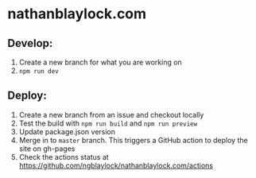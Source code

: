 # nathanblaylock.com

## Develop: 
1. Create a new branch for what you are working on
2. `npm run dev`

## Deploy:
1. Create a new branch from an issue and checkout locally
2. Test the build with `npm run build` and `npm run preview`
3. Update package.json version
4. Merge in to `master` branch. This triggers a GitHub action to deploy the site on gh-pages
5. Check the actions status at https://github.com/ngblaylock/nathanblaylock.com/actions